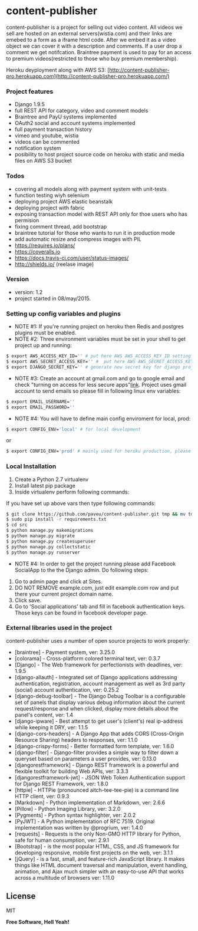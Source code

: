 # content-publisher

content-publisher is a project for selling out video content. All videos we sell are hosted on an external servers(wistia.com) and their links are emebed to a form as a iframe html code. After we embed it as a video object we can cover it with a description and comments. If a user drop a comment we get notifcation. Braintree payment is used to pay for an access to premium videos(restricted to those who buy premium membership). 

Heroku deyployment along with AWS S3: [http://content-publisher-pro.herokuapp.com](http://content-publisher-pro.herokuapp.com/)

### Project features
  - Django 1.9.5
  - full REST API for category, video and comment models
  - Braintree and PayU systems implemented
  - OAuth2 social and account systems implemented
  - full payment transaction history
  - vimeo and youtube, wistia
  - videos can be commented
  - notification system
  - posibility to host project source code on heroku with static and media files on AWS S3 bucket

### Todos
  - covering all models along with payment system with unit-tests
  - function testing wiyh selenium
  - deploying project AWS elastic beanstalk
  - deploying project with fabric
  - exposing transaction model with REST API only for thoe users who has permision
  - fixing comment thread, add bootstrap
  - braintree tutorial for those who wants to run it in production mode
  - add automatic resize and compress images with PIL
  - https://requires.io/plans/
  - https://coveralls.io
  - https://docs.travis-ci.com/user/status-images/
  - http://shields.io/ (reelase image)
 
### Version
* version: 1.2
* project started in 08/may/2015.

### Setting up config variables and plugins

* NOTE #1: If you're running project on heroku then Redis and postgres plugins must be enabled.
* NOTE #2: Three environment variables must be set in your shell to get project up and running:
```sh
$ export AWS_ACCESS_KEY_ID='' # put here AWS AWS_ACCESS_KEY_ID setting
$ export AWS_SECRET_ACCESS_KEY='' #  put here AWS AWS_SECRET_ACCESS_KEY setting
$ export DJANGO_SECRET_KEY='' # generate new secret key for django project. you can use following command: openssl rand -base64 64
```

* NOTE #3: Create an account at gmail.com and go to google email and check "turning on access for less secure apps"[link](https://support.google.com/accounts/answer/6010255). Project uses gmail account to send emails so please fill in following linux env variables:
```sh
$ export EMAIL_USERNAME='' 
$ export EMAIL_PASSWORD=''
```

* NOTE #4: You will have to define main config enviroment for local, prod:
```sh
$ export CONFIG_ENV='local' # for local development
```
or
```sh
$ export CONFIG_ENV='prod' # mainly used for heroku production, please add it to heroku env vars
```

### Local Installation

1. Create a Python 2.7 virtualenv
2. Install latest pip package
3. Inside virtualenv perform following commands:

If you have set up above vars then type following commands:
```sh
$ git clone https://github.com/paveu/content-publisher.git tmp && mv tmp/.git . && rm -rf tmp && git reset --hard
$ sudo pip install -r requirements.txt
$ cd src
$ python manage.py makemigrations
$ python manage.py migrate
$ python manage.py createsuperuser
$ python manage.py collectstatic
$ python manage.py runserver
```
* NOTE #4: In order to get the project running please add Facebook SocialApp to the the Django admin. Do following steps:

1. Go to admin page and click at Sites.
2. DO NOT REMOVE example.com, just edit example.com row and put there your current project domain name.
3. Click save.
4. Go to 'Social applications' tab and fill in facebook authentication keys. Those keys can be found in facebook developer page.

### External libraries used in the project
content-publisher uses a number of open source projects to work properly:

* [braintree] - Payment system, ver: 3.25.0
* [colorama] - Cross-platform colored terminal text, ver: 0.3.7
* [Django] - The Web framework for perfectionists with deadlines, ver: 1.9.5
* [django-allauth] - Integrated set of Django applications addressing authentication, registration, account management as well as 3rd party (social) account authentication, ver: 0.25.2
* [django-debug-toolbar] - The Django Debug Toolbar is a configurable set of panels that display various debug information about the current request/response and when clicked, display more details about the panel's content, ver: 1.4
* [django-ipware] - Best attempt to get user's (client's) real ip-address while keeping it DRY, ver: 1.1.5
* [django-cors-headers] - A Django App that adds CORS (Cross-Origin Resource Sharing) headers to responses, ver: 1.1.0
* [django-crispy-forms] - Better formatted form template, ver: 1.6.0
* [django-filter] - Django-filter provides a simple way to filter down a queryset based on parameters a user provides, ver: 0.13.0
* [djangorestframework] - Django REST framework is a powerful and flexible toolkit for building Web APIs, ver: 3.3.3
* [djangorestframework-jwt] - JSON Web Token Authentication support for Django REST Framework, ver: 1.8.0
* [httpie] - HTTPie (pronounced aitch-tee-tee-pie) is a command line HTTP client, ver: 0.9.3
* [Markdown] - Python implementation of Markdown, ver: 2.6.6
* [Pillow] - Python Imaging Library, ver: 3.2.0
* [Pygments] - Python syntax highlighter, ver: 2.0.2
* [PyJWT] - A Python implementation of RFC 7519. Original implementation was written by @progrium, ver: 1.4.0
* [requests] - Requests is the only Non-GMO HTTP library for Python, safe for human consumption, ver: 2.9.1
* [Bootstrap] - is the most popular HTML, CSS, and JS framework for developing responsive, mobile first projects on the web, ver: 3.1.1
* [jQuery] -  is a fast, small, and feature-rich JavaScript library. It makes things like HTML document traversal and manipulation, event handling, animation, and Ajax much simpler with an easy-to-use API that works across a multitude of browsers ver: 1.11.0


License
----

MIT

**Free Software, Hell Yeah!**

